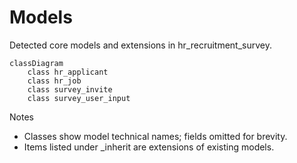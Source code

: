 # Models

Detected core models and extensions in hr_recruitment_survey.

```mermaid
classDiagram
    class hr_applicant
    class hr_job
    class survey_invite
    class survey_user_input
```

Notes
- Classes show model technical names; fields omitted for brevity.
- Items listed under _inherit are extensions of existing models.
